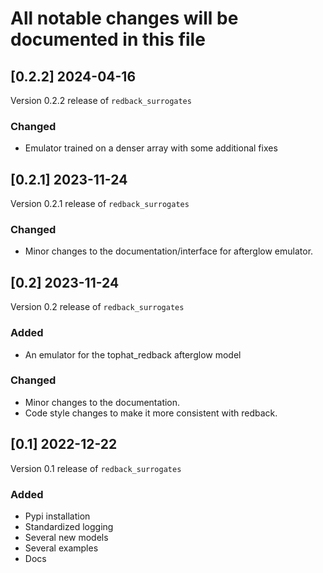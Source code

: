 # All notable changes will be documented in this file

## [0.2.2] 2024-04-16
Version 0.2.2 release of `redback_surrogates`

### Changed
- Emulator trained on a denser array with some additional fixes

## [0.2.1] 2023-11-24
Version 0.2.1 release of `redback_surrogates`

### Changed
- Minor changes to the documentation/interface for afterglow emulator.

## [0.2] 2023-11-24
Version 0.2 release of `redback_surrogates`

### Added 
- An emulator for the tophat_redback afterglow model

### Changed
- Minor changes to the documentation.
- Code style changes to make it more consistent with redback.

## [0.1] 2022-12-22
Version 0.1 release of `redback_surrogates`

### Added
- Pypi installation
- Standardized logging 
- Several new models
- Several examples 
- Docs